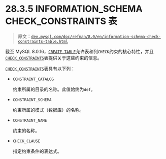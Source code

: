 # 28.3.5 INFORMATION_SCHEMA CHECK_CONSTRAINTS 表

> 原文：[`dev.mysql.com/doc/refman/8.0/en/information-schema-check-constraints-table.html`](https://dev.mysql.com/doc/refman/8.0/en/information-schema-check-constraints-table.html)

截至 MySQL 8.0.16，[`CREATE TABLE`](https://dev.mysql.com/doc/refman/8.0/en/create-table.html)允许表和列`CHECK`约束的核心特性，并且[`CHECK_CONSTRAINTS`](https://dev.mysql.com/doc/refman/8.0/en/information-schema-check-constraints-table.html)表提供关于这些约束的信息。

[`CHECK_CONSTRAINTS`](https://dev.mysql.com/doc/refman/8.0/en/information-schema-check-constraints-table.html)表具有以下列：

+   `CONSTRAINT_CATALOG`

    约束所属的目录的名称。此值始终为`def`。

+   `CONSTRAINT_SCHEMA`

    约束所属的模式（数据库）的名称。

+   `CONSTRAINT_NAME`

    约束的名称。

+   `CHECK_CLAUSE`

    指定约束条件的表达式。
